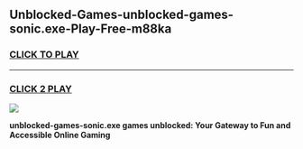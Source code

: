 
## Unblocked-Games-unblocked-games-sonic.exe-Play-Free-m88ka
<h3>
<a href="https://premium76.site?title=unblocked-games-sonic.exe&ref=18A1">CLICK TO PLAY</a></h3>
<hr>

<h3>
<a href="https://premium76.site?title=unblocked-games-sonic.exe&ref=18A1">CLICK 2 PLAY</a>
  
</h3>

<a href="https://premium76.site?title=unblocked-games-sonic.exe&ref=18A1"><img src="https://clearcache.store/games.png"></a>


**unblocked-games-sonic.exe games unblocked: Your Gateway to Fun and Accessible Online Gaming**
